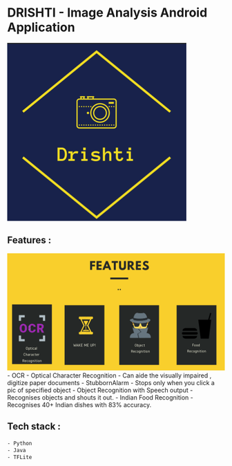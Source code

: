 # DRISHTI - Image Analysis Android Application

![Drishti icon](images/drishti_icon.png)

## Features : 
![Drishti features](images/drishti_features.png)
	- OCR - Optical Character Recognition
		- Can aide the visually impaired , digitize paper documents
	- StubbornAlarm
		- Stops only when you click a pic of specified object
	- Object Recognition with Speech output
		- Recognises objects and shouts it out.
	- Indian Food Recognition
		- Recognises 40+ Indian dishes with 83% accuracy.

## Tech stack : 
	- Python 
	- Java
	- TFLite


